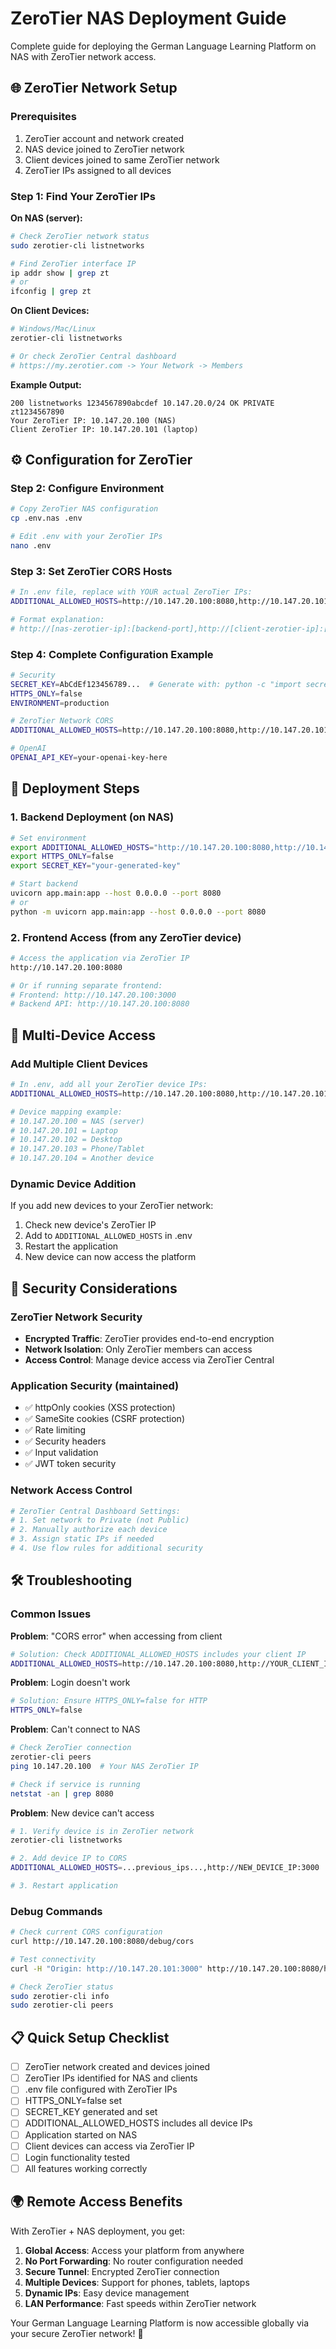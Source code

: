 # ZeroTier NAS Deployment Guide

Complete guide for deploying the German Language Learning Platform on NAS with ZeroTier network access.

## 🌐 ZeroTier Network Setup

### Prerequisites
1. ZeroTier account and network created
2. NAS device joined to ZeroTier network
3. Client devices joined to same ZeroTier network
4. ZeroTier IPs assigned to all devices

### Step 1: Find Your ZeroTier IPs

**On NAS (server):**
```bash
# Check ZeroTier network status
sudo zerotier-cli listnetworks

# Find ZeroTier interface IP
ip addr show | grep zt
# or
ifconfig | grep zt
```

**On Client Devices:**
```bash
# Windows/Mac/Linux
zerotier-cli listnetworks

# Or check ZeroTier Central dashboard
# https://my.zerotier.com -> Your Network -> Members
```

**Example Output:**
```
200 listnetworks 1234567890abcdef 10.147.20.0/24 OK PRIVATE zt1234567890
Your ZeroTier IP: 10.147.20.100 (NAS)
Client ZeroTier IP: 10.147.20.101 (laptop)
```

## ⚙️ Configuration for ZeroTier

### Step 2: Configure Environment
```bash
# Copy ZeroTier NAS configuration
cp .env.nas .env

# Edit .env with your ZeroTier IPs
nano .env
```

### Step 3: Set ZeroTier CORS Hosts
```bash
# In .env file, replace with YOUR actual ZeroTier IPs:
ADDITIONAL_ALLOWED_HOSTS=http://10.147.20.100:8080,http://10.147.20.101:3000,http://10.147.20.102:3000

# Format explanation:
# http://[nas-zerotier-ip]:[backend-port],http://[client-zerotier-ip]:[frontend-port]
```

### Step 4: Complete Configuration Example
```bash
# Security
SECRET_KEY=AbCdEf123456789...  # Generate with: python -c "import secrets; print(secrets.token_urlsafe(32))"
HTTPS_ONLY=false
ENVIRONMENT=production

# ZeroTier Network CORS
ADDITIONAL_ALLOWED_HOSTS=http://10.147.20.100:8080,http://10.147.20.101:3000,http://10.147.20.102:3000,http://10.147.20.103:3000

# OpenAI
OPENAI_API_KEY=your-openai-key-here
```

## 🚀 Deployment Steps

### 1. Backend Deployment (on NAS)
```bash
# Set environment
export ADDITIONAL_ALLOWED_HOSTS="http://10.147.20.100:8080,http://10.147.20.101:3000"
export HTTPS_ONLY=false
export SECRET_KEY="your-generated-key"

# Start backend
uvicorn app.main:app --host 0.0.0.0 --port 8080
# or
python -m uvicorn app.main:app --host 0.0.0.0 --port 8080
```

### 2. Frontend Access (from any ZeroTier device)
```bash
# Access the application via ZeroTier IP
http://10.147.20.100:8080

# Or if running separate frontend:
# Frontend: http://10.147.20.100:3000
# Backend API: http://10.147.20.100:8080
```

## 📱 Multi-Device Access

### Add Multiple Client Devices
```bash
# In .env, add all your ZeroTier device IPs:
ADDITIONAL_ALLOWED_HOSTS=http://10.147.20.100:8080,http://10.147.20.101:3000,http://10.147.20.102:3000,http://10.147.20.103:3000,http://10.147.20.104:3000

# Device mapping example:
# 10.147.20.100 = NAS (server)
# 10.147.20.101 = Laptop
# 10.147.20.102 = Desktop
# 10.147.20.103 = Phone/Tablet
# 10.147.20.104 = Another device
```

### Dynamic Device Addition
If you add new devices to your ZeroTier network:

1. Check new device's ZeroTier IP
2. Add to `ADDITIONAL_ALLOWED_HOSTS` in .env
3. Restart the application
4. New device can now access the platform

## 🔐 Security Considerations

### ZeroTier Network Security
- **Encrypted Traffic**: ZeroTier provides end-to-end encryption
- **Network Isolation**: Only ZeroTier members can access
- **Access Control**: Manage device access via ZeroTier Central

### Application Security (maintained)
- ✅ httpOnly cookies (XSS protection)
- ✅ SameSite cookies (CSRF protection)
- ✅ Rate limiting
- ✅ Security headers
- ✅ Input validation
- ✅ JWT token security

### Network Access Control
```bash
# ZeroTier Central Dashboard Settings:
# 1. Set network to Private (not Public)
# 2. Manually authorize each device
# 3. Assign static IPs if needed
# 4. Use flow rules for additional security
```

## 🛠️ Troubleshooting

### Common Issues

**Problem**: "CORS error" when accessing from client
```bash
# Solution: Check ADDITIONAL_ALLOWED_HOSTS includes your client IP
ADDITIONAL_ALLOWED_HOSTS=http://10.147.20.100:8080,http://YOUR_CLIENT_IP:3000
```

**Problem**: Login doesn't work
```bash
# Solution: Ensure HTTPS_ONLY=false for HTTP
HTTPS_ONLY=false
```

**Problem**: Can't connect to NAS
```bash
# Check ZeroTier connection
zerotier-cli peers
ping 10.147.20.100  # Your NAS ZeroTier IP

# Check if service is running
netstat -an | grep 8080
```

**Problem**: New device can't access
```bash
# 1. Verify device is in ZeroTier network
zerotier-cli listnetworks

# 2. Add device IP to CORS
ADDITIONAL_ALLOWED_HOSTS=...previous_ips...,http://NEW_DEVICE_IP:3000

# 3. Restart application
```

### Debug Commands
```bash
# Check current CORS configuration
curl http://10.147.20.100:8080/debug/cors

# Test connectivity
curl -H "Origin: http://10.147.20.101:3000" http://10.147.20.100:8080/health

# Check ZeroTier status
sudo zerotier-cli info
sudo zerotier-cli peers
```

## 📋 Quick Setup Checklist

- [ ] ZeroTier network created and devices joined
- [ ] ZeroTier IPs identified for NAS and clients
- [ ] .env file configured with ZeroTier IPs
- [ ] HTTPS_ONLY=false set
- [ ] SECRET_KEY generated and set
- [ ] ADDITIONAL_ALLOWED_HOSTS includes all device IPs
- [ ] Application started on NAS
- [ ] Client devices can access via ZeroTier IP
- [ ] Login functionality tested
- [ ] All features working correctly

## 🌍 Remote Access Benefits

With ZeroTier + NAS deployment, you get:

1. **Global Access**: Access your platform from anywhere
2. **No Port Forwarding**: No router configuration needed
3. **Secure Tunnel**: Encrypted ZeroTier connection
4. **Multiple Devices**: Support for phones, tablets, laptops
5. **Dynamic IPs**: Easy device management
6. **LAN Performance**: Fast speeds within ZeroTier network

Your German Language Learning Platform is now accessible globally via your secure ZeroTier network! 🚀